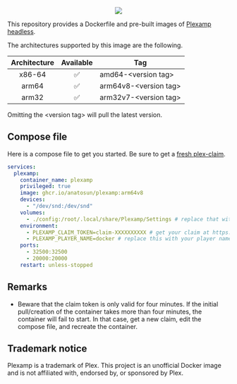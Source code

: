 <p align="center"><img src="https://raw.githubusercontent.com/anatosun/plexamp-docker/main/assets/icon.svg"/></p>

This repository provides a Dockerfile and pre-built images of [Plexamp headless](https://plexamp.com/).

The architectures supported by this image are the following.

| Architecture | Available | Tag                     |
| :----------: | :-------: | ----------------------- |
|    x86-64    |    ✅     | amd64-\<version tag\>   |
|    arm64     |    ✅     | arm64v8-\<version tag\> |
|    arm32     |    ✅     | arm32v7-\<version tag\> |

Omitting the \<version tag\> will pull the latest version.

## Compose file

Here is a compose file to get you started. Be sure to get a [fresh plex-claim](https://www.plex.tv/claim).

```yaml
services:
  plexamp:
    container_name: plexamp
    privileged: true
    image: ghcr.io/anatosun/plexamp:arm64v8
    devices:
      - "/dev/snd:/dev/snd"
    volumes:
      - ./config:/root/.local/share/Plexamp/Settings # replace that with the appropriate host binding
    environment:
      - PLEXAMP_CLAIM_TOKEN=claim-XXXXXXXXXX # get your claim at https://www.plex.tv/claim/
      - PLEXAMP_PLAYER_NAME=docker # replace this with your player name
    ports:
      - 32500:32500
      - 20000:20000
    restart: unless-stopped
```

## Remarks

- Beware that the claim token is only valid for four minutes. If the initial pull/creation of the container takes more than four minutes, the container will fail to start. In that case, get a new claim, edit the compose file, and recreate the container.

## Trademark notice

Plexamp is a trademark of Plex. This project is an unofficial Docker image and is not affiliated with, endorsed by, or sponsored by Plex.
